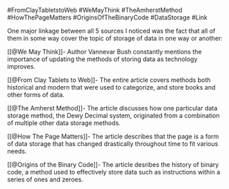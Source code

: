#FromClayTabletstoWeb #WeMayThink #TheAmherstMethod #HowThePageMatters #OriginsOfTheBinaryCode #DataStorage  #Link 

One major linkage between all 5 sources I noticed was the fact that all of them in some way cover the topic of storage of data in one way or another:

[[@We May Think]]- Author Vannevar Bush constantly mentions the importance of updating the methods of storing data as technology improves.

[[@From Clay Tablets to Web]]- The entire article covers methods both historical and modern that were used to categorize, and store books and other forms of data.

[[@The Amherst Method]]- The article discusses how one particular data storage method, the Dewy Decimal system, originated from a combination of multiple other data storage methods.

[[@How The Page Matters]]- The article describes that the page is a form of data storage that has changed drastically throughout time to fit various needs.

[[@Origins of the Binary Code]]- The article desribes the history of binary code, a method used to effectively store data such as instructions within a series of ones and zeroes.